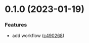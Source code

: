 # 0.1.0 (2023-01-19)


### Features

* add workflow ([c490268](https://github.com/baguscodestudio/masbagus-helper/commit/c49026884bff28b46544ca7ec86a085fb9e47ddb))



